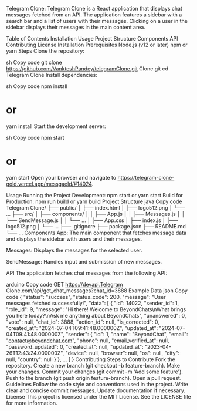 Telegram Clone:
Telegram Clone is a React application that displays chat messages fetched from an API. The application features a sidebar with a search bar and a list of users with their messages. Clicking on a user in the sidebar displays their messages in the main content area.

Table of Contents
Installation
Usage
Project Structure
Components
API
Contributing
License
Installation
Prerequisites
Node.js (v12 or later)
npm or yarn
Steps
Clone the repository:

sh
Copy code
git clone https://github.com/VankteshPandey/telegramClone.git Clone.git
cd Telegram Clone
Install dependencies:

sh
Copy code
npm install
# or
yarn install
Start the development server:

sh
Copy code
npm start
# or
yarn start
Open your browser and navigate to https://telegram-clone-gold.vercel.app/messgaeId/#14024.

Usage
Running the Project
Development: npm start or yarn start
Build for Production: npm run build or yarn build
Project Structure
java
Copy code
Telegram Clone/
├── public/
│   ├── index.html
│   ├── logo512.png
│   └── ...
├── src/
│   ├── components/
│   │   ├── App.js
│   │   ├── Messages.js
│   │   ├── SendMessage.js
│   │   └── ...
│   ├── App.css
│   ├── index.js
│   ├── logo512.png
│   └── ...
├── .gitignore
├── package.json
├── README.md
└── ...
Components
App: The main component that fetches message data and displays the sidebar with users and their messages.

Messages: Displays the messages for the selected user.

SendMessage: Handles input and submission of new messages.

API
The application fetches chat messages from the following API:

arduino
Copy code
GET https://devapi.Telegram Clone.com/api/get_chat_messages?chat_id=3888
Example Data
json
Copy code
{
  "status": "success",
  "status_code": 200,
  "message": "User messages fetched successfully!",
  "data": [
    {
      "id": 14022,
      "sender_id": 1,
      "role_id": 9,
      "message": "Hi there! Welcome to BeyondChats\nWhat brings you here today?\nAsk me anything about BeyondChats",
      "unanswered": 0,
      "vote": null,
      "chat_id": 3888,
      "action_id": null,
      "is_corrected": 0,
      "created_at": "2024-07-04T09:41:48.000000Z",
      "updated_at": "2024-07-04T09:41:48.000000Z",
      "sender": {
        "id": 1,
        "name": "BeyondChat",
        "email": "contact@beyondchat.com",
        "phone": null,
        "email_verified_at": null,
        "password_updated": 0,
        "created_at": null,
        "updated_at": "2023-04-26T12:43:24.000000Z",
        "device": null,
        "browser": null,
        "os": null,
        "city": null,
        "country": null
      }
    },
    ...
  ]
}
Contributing
Steps to Contribute
Fork the repository.
Create a new branch (git checkout -b feature-branch).
Make your changes.
Commit your changes (git commit -m 'Add some feature').
Push to the branch (git push origin feature-branch).
Open a pull request.
Guidelines
Follow the code style and conventions used in the project.
Write clear and concise commit messages.
Update documentation if necessary.
License
This project is licensed under the MIT License. See the LICENSE file for more information.

